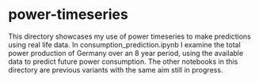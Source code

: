 # power-timeseries

This directory showcases my use of power timeseries to make predictions
using real life data. In consumption_prediction.ipynb I examine the total power
production of Germany over an 8 year period, using the available data to
predict future power consumption. The other notebooks in this directory are
previous variants with the same aim still in progress.
